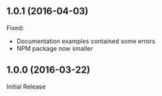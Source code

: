 ## 1.0.1 (2016-04-03)

Fixed:
* Documentation examples contained some errors
* NPM package now smaller

## 1.0.0 (2016-03-22)

Initial Release
